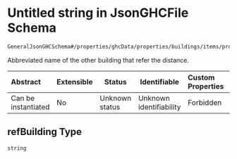 # Untitled string in JsonGHCFile Schema

```txt
GeneralJsonGHCSchema#/properties/ghcData/properties/buildings/items/properties/distances/items/properties/refBuilding
```

Abbreviated name of the other building that refer the distance.


| Abstract            | Extensible | Status         | Identifiable            | Custom Properties | Additional Properties | Access Restrictions | Defined In                                                         |
| :------------------ | ---------- | -------------- | ----------------------- | :---------------- | --------------------- | ------------------- | ------------------------------------------------------------------ |
| Can be instantiated | No         | Unknown status | Unknown identifiability | Forbidden         | Allowed               | none                | [ghc.schema.json\*](../out/ghc.schema.json "open original schema") |

## refBuilding Type

`string`
